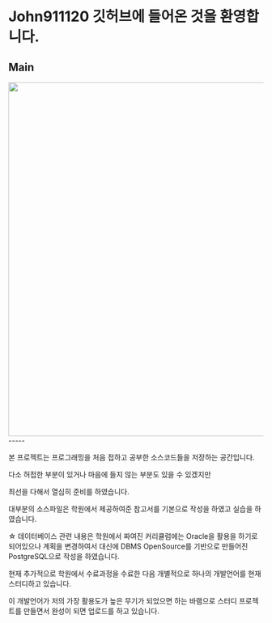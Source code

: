 # John911120 깃허브에 들어온 것을 환영합니다.

Main
-----
<div>
  <img width="700" src = "https://user-images.githubusercontent.com/53751665/71330656-8a4c2680-2571-11ea-8264-2b8b0a38e4eb.jpg">
</div>
-----

본 프로젝트는 프로그래밍을 처음 접하고 공부한 소스코드들을 저장하는 공간입니다.

다소 허접한 부분이 있거나 마음에 들지 않는 부분도 있을 수 있겠지만

최선을 다해서 열심히 준비를 하였습니다.

대부분의 소스파일은 학원에서 제공하여준 참고서를 기본으로 작성을 하였고 실습을 하였습니다.

☆ 데이터베이스 관련 내용은 학원에서 짜여진 커리큘럼에는 Oracle을 활용을 하기로 되어있으나
  계획을 변경하여서 대신에 DBMS OpenSource를 기반으로 만들어진 PostgreSQL으로 작성을 하였습니다.
  
현재 추가적으로 학원에서 수료과정을 수료한 다음 개별적으로 하나의 개발언어를 현재 스터디하고 있습니다.

이 개발언어가 저의 가장 활용도가 높은 무기가 되었으면 하는 바램으로 스터디 프로젝트를 만들면서 완성이 되면
업로드를 하고 있습니다.

